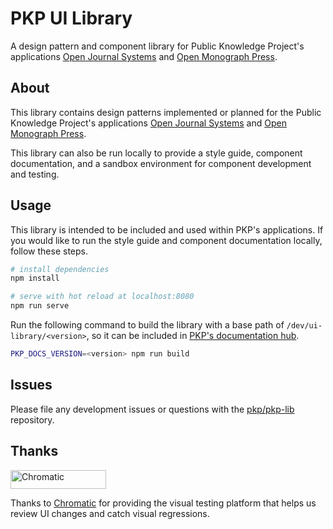 # PKP UI Library

A design pattern and component library for Public Knowledge Project's applications [Open Journal Systems](https://pkp.sfu.ca/ojs/) and [Open Monograph Press](https://pkp.sfu.ca/omp/).

## About

This library contains design patterns implemented or planned for the Public Knowledge Project's applications [Open Journal Systems](https://pkp.sfu.ca/ojs/) and [Open Monograph Press](https://pkp.sfu.ca/omp/).

This library can also be run locally to provide a style guide, component documentation, and a sandbox environment for component development and testing.

## Usage

This library is intended to be included and used within PKP's applications. If you would like to run the style guide and component documentation locally, follow these steps.

```bash
# install dependencies
npm install

# serve with hot reload at localhost:8080
npm run serve
```

Run the following command to build the library with a base path of `/dev/ui-library/<version>`, so it can be included in [PKP's documentation hub](https://github.com/pkp/pkp-docs).

```bash
PKP_DOCS_VERSION=<version> npm run build
```

## Issues

Please file any development issues or questions with the [pkp/pkp-lib](https://github.com/pkp/pkp-lib) repository.

## Thanks

<a href="https://www.chromatic.com/"><img src="https://user-images.githubusercontent.com/321738/84662277-e3db4f80-af1b-11ea-88f5-91d67a5e59f6.png" width="153" height="30" alt="Chromatic" /></a>

Thanks to [Chromatic](https://www.chromatic.com/) for providing the visual testing platform that helps us review UI changes and catch visual regressions.
